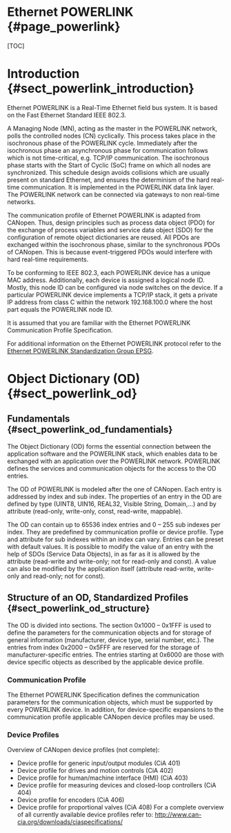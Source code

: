 Ethernet POWERLINK {#page_powerlink}
==================

[TOC]

# Introduction {#sect_powerlink_introduction}

Ethernet POWERLINK is a Real-Time Ethernet field bus system. It is
based on the Fast Ethernet Standard IEEE 802.3.

A Managing Node (MN), acting as the master in the POWERLINK network,
polls the controlled nodes (CN) cyclically. This process takes place in
the isochronous phase of the POWERLINK cycle. Immediately after the
isochronous phase an asynchronous phase for communication follows
which is not time-critical, e.g. TCP/IP communication. The isochronous
phase starts with the Start of Cyclic (SoC) frame on which all
nodes are synchronized. This schedule design avoids collisions which
are usually present on standard Ethernet, and ensures the determinism
of the hard real-time communication. It is implemented in the POWERLINK
data link layer. The POWERLINK network can be connected via gateways to
non real-time networks.

The communication profile of Ethernet POWERLINK is adapted from
CANopen. Thus, design principles such as process data object (PDO)
for the exchange of process variables and service data object (SDO)
for the configuration of remote object dictionaries  are reused. All
PDOs are exchanged within the isochronous phase, similar to the
synchronous PDOs of CANopen. This is because event-triggered
PDOs would interfere with hard real-time requirements.

To be conforming to IEEE 802.3, each POWERLINK device has a
unique MAC address. Additionally, each device is assigned a logical
node ID. Mostly, this node ID can be configured via node switches on
the device. If a particular POWERLINK device implements a TCP/IP stack, it
gets a private IP address from class C within the network
192.168.100.0 where the host part equals the POWERLINK node ID.

It is assumed that you are familiar with the Ethernet POWERLINK
Communication Profile Specification.

For additional information on the Ethernet POWERLINK protocol refer to
the [Ethernet POWERLINK Standardization Group EPSG](http://www.ethernet-powerlink.org).

# Object Dictionary (OD) {#sect_powerlink_od}

## Fundamentals {#sect_powerlink_od_fundamentials}

The Object Dictionary (OD) forms the essential connection between
the application software and the POWERLINK stack, which enables data to be
exchanged with an application over the POWERLINK network. POWERLINK defines the
services and communication objects for the access to the OD entries.

The OD of POWERLINK is modeled after the one of CANopen. Each entry is addressed
by index and sub index. The properties of an entry in the OD are defined by type
(UINT8, UIN16, REAL32, Visible String, Domain,...) and by attribute (read-only,
write-only, const, read-write, mappable).

The OD can contain up to 65536 index entries and 0 – 255 sub indexes per index.
They are predefined by communication profile or device profile. Type and attribute
for sub indexes within an index can vary. Entries can be preset with default
values. It is possible to modify the value of an entry with the help of SDOs
(Service Data Objects), in as far as it is allowed by the attribute
(read-write and write-only; not for read-only and const). A value can also be
modified by the application itself (attribute read-write, write-only and
read-only; not for const).

## Structure of an OD, Standardized Profiles {#sect_powerlink_od_structure}

The OD is divided into sections. The section 0x1000 – 0x1FFF is used to define
the parameters for the communication objects and for  storage of general information
(manufacturer, device type, serial number, etc.). The entries from index
0x2000 – 0x5FFF are reserved for the storage of manufacturer-specific entries.
The entries starting at 0x6000 are those with device specific objects as described
by the applicable device profile.

### Communication Profile

The Ethernet POWERLINK Specification defines the communication parameters for
the communication objects, which must be supported by every POWERLINK device.
In addition, for device-specific expansions to the communication profile applicable
CANopen device profiles may be used.

### Device Profiles
Overview of CANopen device profiles (not complete):
- Device profile for generic input/output modules (CiA 401)
- Device profile for drives and motion controls (CiA 402)
- Device profile for human/machine interface (HMI) (CiA 403)
- Device profile for measuring devices and closed-loop controllers (CiA 404)
- Device profile for encoders (CiA 406)
- Device profile for proportional valves (CiA 408)
For a complete overview of all currently available device profiles refer to:
http://www.can-cia.org/downloads/ciaspecifications/

